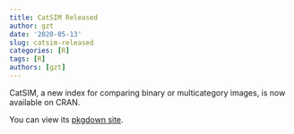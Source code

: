 ```yaml
---
title: CatSIM Released
author: gzt
date: '2020-05-13'
slug: catsim-released
categories: [R]
tags: [R]
authors: [gzt]
---
```


CatSIM, a new index for comparing binary or multicategory images, is now available on CRAN. 

You can view its [pkgdown site](https://gzt.github.io/catsim).
